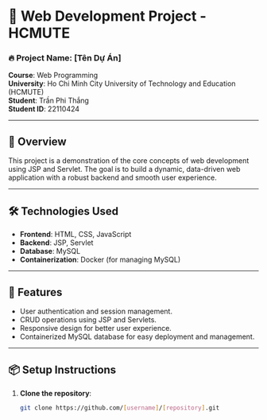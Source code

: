 # 📘 Web Development Project - HCMUTE

### 🔥 **Project Name**: [Tên Dự Án]

**Course**: Web Programming  
**University**: Ho Chi Minh City University of Technology and Education (HCMUTE)  
**Student**: Trần Phi Thắng  
**Student ID**: 22110424

---

## 🌟 **Overview**

This project is a demonstration of the core concepts of web development using JSP and Servlet. The goal is to build a dynamic, data-driven web application with a robust backend and smooth user experience.

---

## 🛠 **Technologies Used**

- **Frontend**: HTML, CSS, JavaScript
- **Backend**: JSP, Servlet
- **Database**: MySQL
- **Containerization**: Docker (for managing MySQL)

---

## 🚀 **Features**

- User authentication and session management.
- CRUD operations using JSP and Servlets.
- Responsive design for better user experience.
- Containerized MySQL database for easy deployment and management.

---

## 📦 **Setup Instructions**

1. **Clone the repository**:
   ```bash
   git clone https://github.com/[username]/[repository].git
